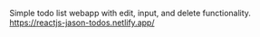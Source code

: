 Simple todo list webapp with edit, input, and delete functionality. https://reactjs-jason-todos.netlify.app/ 
